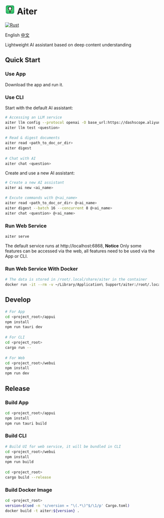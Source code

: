# ![](logo.png) Aiter

[![Rust](https://github.com/vvlookman/aiter/actions/workflows/rust.yml/badge.svg)](https://github.com/vvlookman/aiter/actions/workflows/rust.yml)

English [中文](README.zh-CN.md)

Lightweight AI assistant based on deep content understanding

## Quick Start

### Use App

Download the app and run it.

### Use CLI

Start with the default AI assistant:

```sh
# Accessing an LLM service
aiter llm config --protocol openai -O base_url:https://dashscope.aliyuncs.com/compatible-mode/v1 -O api_key:sk-xxx -O model:qwen-max-latest qwen
aiter llm test <question>

# Read & digest documents
aiter read <path_to_doc_or_dir>
aiter digest

# Chat with AI
aiter chat <question>
```

Create and use a new AI assistant:

```sh
# Create a new AI assistant
aiter ai new <ai_name>

# Excute commands with @<ai_name>
aiter read <path_to_doc_or_dir> @<ai_name>
aiter digest --batch 16 --concurrent 8 @<ai_name>
aiter chat <question> @<ai_name>
```

### Run Web Service

```sh
aiter serve
```

The default service runs at http://localhost:6868, **Notice** Only some features can be accessed via the web, all features need to be used via the App or CLI.

### Run Web Service With Docker

```sh
# The data is stored in /root/.local/share/aiter in the container
docker run -it --rm -v ~/Library/Application\ Support/aiter:/root/.local/share/aiter -p 6868:6868 aiter
```

## Develop

```sh
# For App
cd <project_root>/appui
npm install
npm run tauri dev

# For CLI
cd <project_root>
cargo run --

# For Web
cd <project_root>/webui
npm install
npm run dev
```

## Release

### Build App

```sh
cd <project_root>/appui
npm install
npm run tauri build
```

### Build CLI

```sh
# Build UI for web service, it will be bundled in CLI
cd <project_root>/webui
npm install
npm run build

cd <project_root>
cargo build --release
```

### Build Docker Image

```sh
cd <project_root>
version=$(sed -n 's/version = "\(.*\)"$/\1/p' Cargo.toml)
docker build -t aiter:${version} .
```
